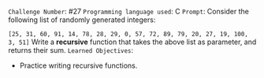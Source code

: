 `Challenge Number`: #27
`Programming language used`: C
`Prompt`: Consider the following list of randomly generated integers:

`[25, 31, 60, 91, 14, 78, 28, 29, 0, 57, 72, 89, 79, 20, 27, 19, 100, 3, 51]`
Write a **recursive** function that takes the above list as parameter, and returns their sum.
`Learned Objectives`:
- Practice writing recursive functions.